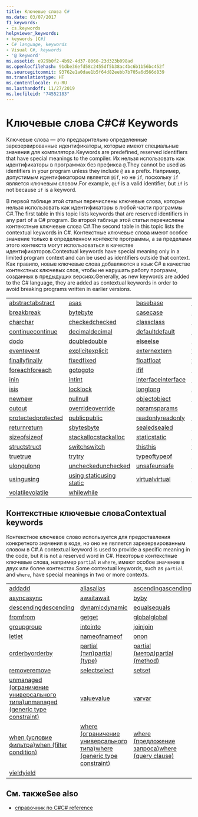 ```yaml
---
title: Ключевые слова C#
ms.date: 03/07/2017
f1_keywords:
- cs.keywords
helpviewer_keywords:
- keywords [C#]
- C# language, keywords
- Visual C#, keywords
- '@ keyword'
ms.assetid: e929b0f2-4b92-4d37-8060-23d323b098ad
ms.openlocfilehash: 91dbe36efd58c2455df5b38ac4bc6b1b56bc452f
ms.sourcegitcommit: 93762e1a0dae1b5f64d82eebb7b705a6d566d839
ms.translationtype: HT
ms.contentlocale: ru-RU
ms.lasthandoff: 11/27/2019
ms.locfileid: "74552183"
---
```

# <a name="c-keywords"></a><span data-ttu-id="f6cb1-102">Ключевые слова C#</span><span class="sxs-lookup"><span data-stu-id="f6cb1-102">C# Keywords</span></span>

<span data-ttu-id="f6cb1-103">Ключевые слова — это предварительно определенные зарезервированные идентификаторы, которые имеют специальные значения для компилятора.</span><span class="sxs-lookup"><span data-stu-id="f6cb1-103">Keywords are predefined, reserved identifiers that have special meanings to the compiler.</span></span> <span data-ttu-id="f6cb1-104">Их нельзя использовать как идентификаторы в программах без префикса `@`.</span><span class="sxs-lookup"><span data-stu-id="f6cb1-104">They cannot be used as identifiers in your program unless they include `@` as a prefix.</span></span> <span data-ttu-id="f6cb1-105">Например, допустимым идентификатором является `@if`, но не `if`, поскольку `if` является ключевым словом.</span><span class="sxs-lookup"><span data-stu-id="f6cb1-105">For example, `@if` is a valid identifier, but `if` is not because `if` is a keyword.</span></span>  
  
 <span data-ttu-id="f6cb1-106">В первой таблице этой статьи перечислены ключевые слова, которые нельзя использовать как идентификаторы в любой части программы C#.</span><span class="sxs-lookup"><span data-stu-id="f6cb1-106">The first table in this topic lists keywords that are reserved identifiers in any part of a C# program.</span></span> <span data-ttu-id="f6cb1-107">Во второй таблице этой статьи перечислены контекстные ключевые слова C#.</span><span class="sxs-lookup"><span data-stu-id="f6cb1-107">The second table in this topic lists the contextual keywords in C#.</span></span> <span data-ttu-id="f6cb1-108">Контекстные ключевые слова имеют особое значение только в определенном контексте программы, а за пределами этого контекста могут использоваться в качестве идентификаторов.</span><span class="sxs-lookup"><span data-stu-id="f6cb1-108">Contextual keywords have special meaning only in a limited program context and can be used as identifiers outside that context.</span></span> <span data-ttu-id="f6cb1-109">Как правило, новые ключевые слова добавляются в язык C# в качестве контекстных ключевых слов, чтобы не нарушать работу программ, созданных в предыдущих версиях.</span><span class="sxs-lookup"><span data-stu-id="f6cb1-109">Generally, as new keywords are added to the C# language, they are added as contextual keywords in order to avoid breaking programs written in earlier versions.</span></span>  
  
|||||  
|---|---|---|---|  
|[<span data-ttu-id="f6cb1-110">abstract</span><span class="sxs-lookup"><span data-stu-id="f6cb1-110">abstract</span></span>](abstract.md)|[<span data-ttu-id="f6cb1-111">as</span><span class="sxs-lookup"><span data-stu-id="f6cb1-111">as</span></span>](../operators/type-testing-and-cast.md#as-operator)|[<span data-ttu-id="f6cb1-112">base</span><span class="sxs-lookup"><span data-stu-id="f6cb1-112">base</span></span>](base.md)|[<span data-ttu-id="f6cb1-113">bool</span><span class="sxs-lookup"><span data-stu-id="f6cb1-113">bool</span></span>](../builtin-types/bool.md)|  
|[<span data-ttu-id="f6cb1-114">break</span><span class="sxs-lookup"><span data-stu-id="f6cb1-114">break</span></span>](break.md)|[<span data-ttu-id="f6cb1-115">byte</span><span class="sxs-lookup"><span data-stu-id="f6cb1-115">byte</span></span>](../builtin-types/integral-numeric-types.md)|[<span data-ttu-id="f6cb1-116">case</span><span class="sxs-lookup"><span data-stu-id="f6cb1-116">case</span></span>](switch.md)|[<span data-ttu-id="f6cb1-117">catch</span><span class="sxs-lookup"><span data-stu-id="f6cb1-117">catch</span></span>](try-catch.md)|  
|[<span data-ttu-id="f6cb1-118">char</span><span class="sxs-lookup"><span data-stu-id="f6cb1-118">char</span></span>](../builtin-types/char.md)|[<span data-ttu-id="f6cb1-119">checked</span><span class="sxs-lookup"><span data-stu-id="f6cb1-119">checked</span></span>](checked.md)|[<span data-ttu-id="f6cb1-120">class</span><span class="sxs-lookup"><span data-stu-id="f6cb1-120">class</span></span>](class.md)|[<span data-ttu-id="f6cb1-121">const</span><span class="sxs-lookup"><span data-stu-id="f6cb1-121">const</span></span>](const.md)|  
|[<span data-ttu-id="f6cb1-122">continue</span><span class="sxs-lookup"><span data-stu-id="f6cb1-122">continue</span></span>](continue.md)|[<span data-ttu-id="f6cb1-123">decimal</span><span class="sxs-lookup"><span data-stu-id="f6cb1-123">decimal</span></span>](../builtin-types/floating-point-numeric-types.md)|[<span data-ttu-id="f6cb1-124">default</span><span class="sxs-lookup"><span data-stu-id="f6cb1-124">default</span></span>](default.md)|[<span data-ttu-id="f6cb1-125">delegate</span><span class="sxs-lookup"><span data-stu-id="f6cb1-125">delegate</span></span>](../builtin-types/reference-types.md)|  
|[<span data-ttu-id="f6cb1-126">do</span><span class="sxs-lookup"><span data-stu-id="f6cb1-126">do</span></span>](do.md)|[<span data-ttu-id="f6cb1-127">double</span><span class="sxs-lookup"><span data-stu-id="f6cb1-127">double</span></span>](../builtin-types/floating-point-numeric-types.md)|[<span data-ttu-id="f6cb1-128">else</span><span class="sxs-lookup"><span data-stu-id="f6cb1-128">else</span></span>](if-else.md)|[<span data-ttu-id="f6cb1-129">enum</span><span class="sxs-lookup"><span data-stu-id="f6cb1-129">enum</span></span>](enum.md)|  
|[<span data-ttu-id="f6cb1-130">event</span><span class="sxs-lookup"><span data-stu-id="f6cb1-130">event</span></span>](event.md)|[<span data-ttu-id="f6cb1-131">explicit</span><span class="sxs-lookup"><span data-stu-id="f6cb1-131">explicit</span></span>](../operators/user-defined-conversion-operators.md)|[<span data-ttu-id="f6cb1-132">extern</span><span class="sxs-lookup"><span data-stu-id="f6cb1-132">extern</span></span>](extern.md)|[<span data-ttu-id="f6cb1-133">false</span><span class="sxs-lookup"><span data-stu-id="f6cb1-133">false</span></span>](../builtin-types/bool.md)|  
|[<span data-ttu-id="f6cb1-134">finally</span><span class="sxs-lookup"><span data-stu-id="f6cb1-134">finally</span></span>](try-finally.md)|[<span data-ttu-id="f6cb1-135">fixed</span><span class="sxs-lookup"><span data-stu-id="f6cb1-135">fixed</span></span>](fixed-statement.md)|[<span data-ttu-id="f6cb1-136">float</span><span class="sxs-lookup"><span data-stu-id="f6cb1-136">float</span></span>](../builtin-types/floating-point-numeric-types.md)|[<span data-ttu-id="f6cb1-137">for</span><span class="sxs-lookup"><span data-stu-id="f6cb1-137">for</span></span>](for.md)|  
|[<span data-ttu-id="f6cb1-138">foreach</span><span class="sxs-lookup"><span data-stu-id="f6cb1-138">foreach</span></span>](foreach-in.md)|[<span data-ttu-id="f6cb1-139">goto</span><span class="sxs-lookup"><span data-stu-id="f6cb1-139">goto</span></span>](goto.md)|[<span data-ttu-id="f6cb1-140">if</span><span class="sxs-lookup"><span data-stu-id="f6cb1-140">if</span></span>](if-else.md)|[<span data-ttu-id="f6cb1-141">implicit</span><span class="sxs-lookup"><span data-stu-id="f6cb1-141">implicit</span></span>](../operators/user-defined-conversion-operators.md)|  
|[<span data-ttu-id="f6cb1-142">in</span><span class="sxs-lookup"><span data-stu-id="f6cb1-142">in</span></span>](in.md)|[<span data-ttu-id="f6cb1-143">int</span><span class="sxs-lookup"><span data-stu-id="f6cb1-143">int</span></span>](../builtin-types/integral-numeric-types.md)|[<span data-ttu-id="f6cb1-144">interface</span><span class="sxs-lookup"><span data-stu-id="f6cb1-144">interface</span></span>](interface.md)|[<span data-ttu-id="f6cb1-145">internal</span><span class="sxs-lookup"><span data-stu-id="f6cb1-145">internal</span></span>](internal.md)|
|[<span data-ttu-id="f6cb1-146">is</span><span class="sxs-lookup"><span data-stu-id="f6cb1-146">is</span></span>](is.md)|[<span data-ttu-id="f6cb1-147">lock</span><span class="sxs-lookup"><span data-stu-id="f6cb1-147">lock</span></span>](lock-statement.md)|[<span data-ttu-id="f6cb1-148">long</span><span class="sxs-lookup"><span data-stu-id="f6cb1-148">long</span></span>](../builtin-types/integral-numeric-types.md)|[<span data-ttu-id="f6cb1-149">namespace</span><span class="sxs-lookup"><span data-stu-id="f6cb1-149">namespace</span></span>](namespace.md)|
|[<span data-ttu-id="f6cb1-150">new</span><span class="sxs-lookup"><span data-stu-id="f6cb1-150">new</span></span>](../operators/new-operator.md)|[<span data-ttu-id="f6cb1-151">null</span><span class="sxs-lookup"><span data-stu-id="f6cb1-151">null</span></span>](null.md)|[<span data-ttu-id="f6cb1-152">object</span><span class="sxs-lookup"><span data-stu-id="f6cb1-152">object</span></span>](../builtin-types/reference-types.md)|[<span data-ttu-id="f6cb1-153">operator</span><span class="sxs-lookup"><span data-stu-id="f6cb1-153">operator</span></span>](../operators/operator-overloading.md)|
|[<span data-ttu-id="f6cb1-154">out</span><span class="sxs-lookup"><span data-stu-id="f6cb1-154">out</span></span>](out.md)|[<span data-ttu-id="f6cb1-155">override</span><span class="sxs-lookup"><span data-stu-id="f6cb1-155">override</span></span>](override.md)|[<span data-ttu-id="f6cb1-156">params</span><span class="sxs-lookup"><span data-stu-id="f6cb1-156">params</span></span>](params.md)|[<span data-ttu-id="f6cb1-157">private</span><span class="sxs-lookup"><span data-stu-id="f6cb1-157">private</span></span>](private.md)|
|[<span data-ttu-id="f6cb1-158">protected</span><span class="sxs-lookup"><span data-stu-id="f6cb1-158">protected</span></span>](protected.md)|[<span data-ttu-id="f6cb1-159">public</span><span class="sxs-lookup"><span data-stu-id="f6cb1-159">public</span></span>](public.md)|[<span data-ttu-id="f6cb1-160">readonly</span><span class="sxs-lookup"><span data-stu-id="f6cb1-160">readonly</span></span>](readonly.md)|[<span data-ttu-id="f6cb1-161">ref</span><span class="sxs-lookup"><span data-stu-id="f6cb1-161">ref</span></span>](ref.md)|
|[<span data-ttu-id="f6cb1-162">return</span><span class="sxs-lookup"><span data-stu-id="f6cb1-162">return</span></span>](return.md)|[<span data-ttu-id="f6cb1-163">sbyte</span><span class="sxs-lookup"><span data-stu-id="f6cb1-163">sbyte</span></span>](../builtin-types/integral-numeric-types.md)|[<span data-ttu-id="f6cb1-164">sealed</span><span class="sxs-lookup"><span data-stu-id="f6cb1-164">sealed</span></span>](sealed.md)|[<span data-ttu-id="f6cb1-165">short</span><span class="sxs-lookup"><span data-stu-id="f6cb1-165">short</span></span>](../builtin-types/integral-numeric-types.md)||
[<span data-ttu-id="f6cb1-166">sizeof</span><span class="sxs-lookup"><span data-stu-id="f6cb1-166">sizeof</span></span>](../operators/sizeof.md)|[<span data-ttu-id="f6cb1-167">stackalloc</span><span class="sxs-lookup"><span data-stu-id="f6cb1-167">stackalloc</span></span>](../operators/stackalloc.md)|[<span data-ttu-id="f6cb1-168">static</span><span class="sxs-lookup"><span data-stu-id="f6cb1-168">static</span></span>](static.md)|[<span data-ttu-id="f6cb1-169">string</span><span class="sxs-lookup"><span data-stu-id="f6cb1-169">string</span></span>](../builtin-types/reference-types.md)|
|[<span data-ttu-id="f6cb1-170">struct</span><span class="sxs-lookup"><span data-stu-id="f6cb1-170">struct</span></span>](struct.md)|[<span data-ttu-id="f6cb1-171">switch</span><span class="sxs-lookup"><span data-stu-id="f6cb1-171">switch</span></span>](switch.md)|[<span data-ttu-id="f6cb1-172">this</span><span class="sxs-lookup"><span data-stu-id="f6cb1-172">this</span></span>](this.md)|[<span data-ttu-id="f6cb1-173">throw</span><span class="sxs-lookup"><span data-stu-id="f6cb1-173">throw</span></span>](throw.md)|
|[<span data-ttu-id="f6cb1-174">true</span><span class="sxs-lookup"><span data-stu-id="f6cb1-174">true</span></span>](../builtin-types/bool.md)|[<span data-ttu-id="f6cb1-175">try</span><span class="sxs-lookup"><span data-stu-id="f6cb1-175">try</span></span>](try-catch.md)|[<span data-ttu-id="f6cb1-176">typeof</span><span class="sxs-lookup"><span data-stu-id="f6cb1-176">typeof</span></span>](../operators/type-testing-and-cast.md#typeof-operator)|[<span data-ttu-id="f6cb1-177">uint</span><span class="sxs-lookup"><span data-stu-id="f6cb1-177">uint</span></span>](../builtin-types/integral-numeric-types.md)|
|[<span data-ttu-id="f6cb1-178">ulong</span><span class="sxs-lookup"><span data-stu-id="f6cb1-178">ulong</span></span>](../builtin-types/integral-numeric-types.md)|[<span data-ttu-id="f6cb1-179">unchecked</span><span class="sxs-lookup"><span data-stu-id="f6cb1-179">unchecked</span></span>](unchecked.md)|[<span data-ttu-id="f6cb1-180">unsafe</span><span class="sxs-lookup"><span data-stu-id="f6cb1-180">unsafe</span></span>](unsafe.md)|[<span data-ttu-id="f6cb1-181">ushort</span><span class="sxs-lookup"><span data-stu-id="f6cb1-181">ushort</span></span>](../builtin-types/integral-numeric-types.md)|
|[<span data-ttu-id="f6cb1-182">using</span><span class="sxs-lookup"><span data-stu-id="f6cb1-182">using</span></span>](using.md)|[<span data-ttu-id="f6cb1-183">using static</span><span class="sxs-lookup"><span data-stu-id="f6cb1-183">using static</span></span>](using-static.md)|[<span data-ttu-id="f6cb1-184">virtual</span><span class="sxs-lookup"><span data-stu-id="f6cb1-184">virtual</span></span>](virtual.md)|[<span data-ttu-id="f6cb1-185">void</span><span class="sxs-lookup"><span data-stu-id="f6cb1-185">void</span></span>](void.md)|
|[<span data-ttu-id="f6cb1-186">volatile</span><span class="sxs-lookup"><span data-stu-id="f6cb1-186">volatile</span></span>](volatile.md)|[<span data-ttu-id="f6cb1-187">while</span><span class="sxs-lookup"><span data-stu-id="f6cb1-187">while</span></span>](while.md)|

## <a name="contextual-keywords"></a><span data-ttu-id="f6cb1-188">Контекстные ключевые слова</span><span class="sxs-lookup"><span data-stu-id="f6cb1-188">Contextual keywords</span></span>

 <span data-ttu-id="f6cb1-189">Контекстное ключевое слово используется для предоставления конкретного значения в коде, но оно не является зарезервированным словом в C#.</span><span class="sxs-lookup"><span data-stu-id="f6cb1-189">A contextual keyword is used to provide a specific meaning in the code, but it is not a reserved word in C#.</span></span> <span data-ttu-id="f6cb1-190">Некоторые контекстные ключевые слова, например `partial` и `where`, имеют особое значение в двух или более контекстах.</span><span class="sxs-lookup"><span data-stu-id="f6cb1-190">Some contextual keywords, such as `partial` and `where`, have special meanings in two or more contexts.</span></span>  
  
||||  
|---|---|---|  
|[<span data-ttu-id="f6cb1-191">add</span><span class="sxs-lookup"><span data-stu-id="f6cb1-191">add</span></span>](add.md)|[<span data-ttu-id="f6cb1-192">alias</span><span class="sxs-lookup"><span data-stu-id="f6cb1-192">alias</span></span>](extern-alias.md)|[<span data-ttu-id="f6cb1-193">ascending</span><span class="sxs-lookup"><span data-stu-id="f6cb1-193">ascending</span></span>](ascending.md)|
|[<span data-ttu-id="f6cb1-194">async</span><span class="sxs-lookup"><span data-stu-id="f6cb1-194">async</span></span>](async.md)|[<span data-ttu-id="f6cb1-195">await</span><span class="sxs-lookup"><span data-stu-id="f6cb1-195">await</span></span>](../operators/await.md)|[<span data-ttu-id="f6cb1-196">by</span><span class="sxs-lookup"><span data-stu-id="f6cb1-196">by</span></span>](by.md)|
|[<span data-ttu-id="f6cb1-197">descending</span><span class="sxs-lookup"><span data-stu-id="f6cb1-197">descending</span></span>](descending.md)|[<span data-ttu-id="f6cb1-198">dynamic</span><span class="sxs-lookup"><span data-stu-id="f6cb1-198">dynamic</span></span>](../builtin-types/reference-types.md)|[<span data-ttu-id="f6cb1-199">equals</span><span class="sxs-lookup"><span data-stu-id="f6cb1-199">equals</span></span>](equals.md)|
|[<span data-ttu-id="f6cb1-200">from</span><span class="sxs-lookup"><span data-stu-id="f6cb1-200">from</span></span>](from-clause.md)|[<span data-ttu-id="f6cb1-201">get</span><span class="sxs-lookup"><span data-stu-id="f6cb1-201">get</span></span>](get.md)|[<span data-ttu-id="f6cb1-202">global</span><span class="sxs-lookup"><span data-stu-id="f6cb1-202">global</span></span>](../operators/namespace-alias-qualifier.md)|
|[<span data-ttu-id="f6cb1-203">group</span><span class="sxs-lookup"><span data-stu-id="f6cb1-203">group</span></span>](group-clause.md)|[<span data-ttu-id="f6cb1-204">into</span><span class="sxs-lookup"><span data-stu-id="f6cb1-204">into</span></span>](into.md)|[<span data-ttu-id="f6cb1-205">join</span><span class="sxs-lookup"><span data-stu-id="f6cb1-205">join</span></span>](join-clause.md)|
|[<span data-ttu-id="f6cb1-206">let</span><span class="sxs-lookup"><span data-stu-id="f6cb1-206">let</span></span>](let-clause.md)|[<span data-ttu-id="f6cb1-207">nameof</span><span class="sxs-lookup"><span data-stu-id="f6cb1-207">nameof</span></span>](../operators/nameof.md)|[<span data-ttu-id="f6cb1-208">on</span><span class="sxs-lookup"><span data-stu-id="f6cb1-208">on</span></span>](on.md)|
|[<span data-ttu-id="f6cb1-209">orderby</span><span class="sxs-lookup"><span data-stu-id="f6cb1-209">orderby</span></span>](orderby-clause.md)|[<span data-ttu-id="f6cb1-210">partial (тип)</span><span class="sxs-lookup"><span data-stu-id="f6cb1-210">partial (type)</span></span>](partial-type.md)|[<span data-ttu-id="f6cb1-211">partial (метод)</span><span class="sxs-lookup"><span data-stu-id="f6cb1-211">partial (method)</span></span>](partial-method.md)|
|[<span data-ttu-id="f6cb1-212">remove</span><span class="sxs-lookup"><span data-stu-id="f6cb1-212">remove</span></span>](remove.md)|[<span data-ttu-id="f6cb1-213">select</span><span class="sxs-lookup"><span data-stu-id="f6cb1-213">select</span></span>](select-clause.md)|[<span data-ttu-id="f6cb1-214">set</span><span class="sxs-lookup"><span data-stu-id="f6cb1-214">set</span></span>](set.md)|
|[<span data-ttu-id="f6cb1-215">unmanaged (ограничение универсального типа)</span><span class="sxs-lookup"><span data-stu-id="f6cb1-215">unmanaged (generic type constraint)</span></span>](where-generic-type-constraint.md)|[<span data-ttu-id="f6cb1-216">value</span><span class="sxs-lookup"><span data-stu-id="f6cb1-216">value</span></span>](value.md)|[<span data-ttu-id="f6cb1-217">var</span><span class="sxs-lookup"><span data-stu-id="f6cb1-217">var</span></span>](var.md)|
|[<span data-ttu-id="f6cb1-218">when (условие фильтра)</span><span class="sxs-lookup"><span data-stu-id="f6cb1-218">when (filter condition)</span></span>](when.md)|[<span data-ttu-id="f6cb1-219">where (ограничение универсального типа)</span><span class="sxs-lookup"><span data-stu-id="f6cb1-219">where (generic type constraint)</span></span>](where-generic-type-constraint.md)|[<span data-ttu-id="f6cb1-220">where (предложение запроса)</span><span class="sxs-lookup"><span data-stu-id="f6cb1-220">where (query clause)</span></span>](where-clause.md)|
|[<span data-ttu-id="f6cb1-221">yield</span><span class="sxs-lookup"><span data-stu-id="f6cb1-221">yield</span></span>](yield.md)| | |
  
## <a name="see-also"></a><span data-ttu-id="f6cb1-222">См. также</span><span class="sxs-lookup"><span data-stu-id="f6cb1-222">See also</span></span>

- [<span data-ttu-id="f6cb1-223">справочник по C#</span><span class="sxs-lookup"><span data-stu-id="f6cb1-223">C# reference</span></span>](../index.md)
